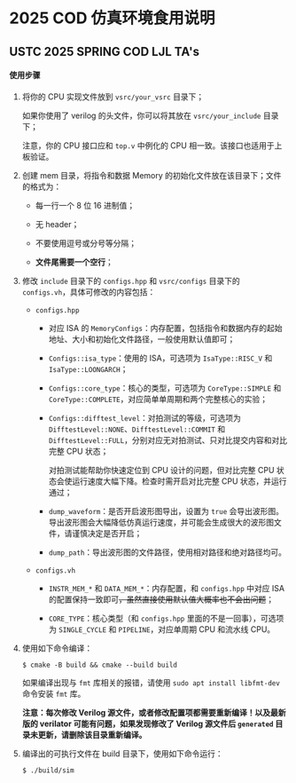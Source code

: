 # 2025 COD 仿真环境食用说明

## USTC 2025 SPRING COD LJL TA's



#### 使用步骤

1.  将你的 CPU 实现文件放到 `vsrc/your_vsrc` 目录下；

    如果你使用了 verilog 的头文件，你可以将其放在 `vsrc/your_include` 目录下；

    注意，你的 CPU 接口应和 `top.v` 中例化的 CPU 相一致。该接口也适用于上板验证。

2.  创建 mem 目录，将指令和数据 Memory 的初始化文件放在该目录下；文件的格式为：

    -   每一行一个 8 位 16 进制值；

    -   无 header；

    -   不要使用逗号或分号等分隔；

    -   **文件尾需要一个空行**；

3.  修改 `include` 目录下的 `configs.hpp` 和 `vsrc/configs` 目录下的 `configs.vh`，具体可修改的内容包括：

    -   `configs.hpp`

        -   对应 ISA 的 `MemoryConfigs`：内存配置，包括指令和数据内存的起始地址、大小和初始化文件路径，一般使用默认值即可；

        -   `Configs::isa_type`：使用的 ISA，可选项为 `IsaType::RISC_V` 和 `IsaType::LOONGARCH`；

        -   `Configs::core_type`：核心的类型，可选项为 `CoreType::SIMPLE` 和 `CoreType::COMPLETE`，对应简单单周期和两个完整核心的实验；

        -   `Configs::difftest_level`：对拍测试的等级，可选项为 `DifftestLevel::NONE`、`DifftestLevel::COMMIT` 和 `DifftestLevel::FULL`，分别对应无对拍测试、只对比提交内容和对比完整 CPU 状态；

            对拍测试能帮助你快速定位到 CPU 设计的问题，但对比完整 CPU 状态会使运行速度大幅下降。检查时需开启对比完整 CPU 状态，并运行通过；

        -   `dump_waveform`：是否开启波形图导出，设置为 `true` 会导出波形图。导出波形图会大幅降低仿真运行速度，并可能会生成很大的波形图文件，请谨慎决定是否开启；

        -   `dump_path`：导出波形图的文件路径，使用相对路径和绝对路径均可。

    -   `configs.vh`

        -   `INSTR_MEM_*` 和 `DATA_MEM_*`：内存配置，和 `configs.hpp` 中对应 ISA 的配置保持一致即可~~，虽然直接使用默认值大概率也不会出问题~~；

        -   `CORE_TYPE`：核心类型（和 `configs.hpp` 里面的不是一回事），可选项为 `SINGLE_CYCLE` 和 `PIPELINE`，对应单周期 CPU 和流水线 CPU。

4.  使用如下命令编译：

    ``` shell
    $ cmake -B build && cmake --build build
    ```

    如果编译出现与 `fmt` 库相关的报错，请使用 `sudo apt install libfmt-dev` 命令安装 `fmt` 库。

    **注意：每次修改 Verilog 源文件，或者修改配置项都需要重新编译！以及最新版的 verilator 可能有问题，如果发现修改了 Verilog 源文件后 `generated` 目录未更新，请删除该目录重新编译。**

5.  编译出的可执行文件在 build 目录下，使用如下命令运行：

    ``` shell
    $ ./build/sim
    ```